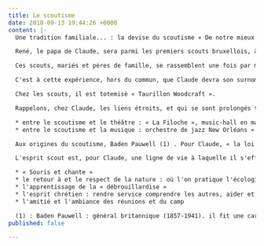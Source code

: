 ```yaml
---
title: Le scoutisme
date: 2018-09-13 19:44:26 +0000
content: |-
  Une tradition familiale... : la devise du scoutisme « De notre mieux ! » dans laquelle on retrouve tout l'esprit de la famille Moreau... !

  René, le papa de Claude, sera parmi les premiers scouts bruxellois, à la Troupe, chez les Routiers et puis chez les Routiers maîtres au Clan, à la 21ème, à Notre-Dame de la Chapelle au Sablon.

  Ces scouts, mariés et pères de famille, se rassemblent une fois par mois, organisent des sorties en famille et partent au camp, chaque été, avec épouses et enfants, sous tente et même, pendant la guerre, à vélo !

  C'est à cette expérience, hors du commun, que Claude devra son surnom de « Vieux Campeur » chez les louveteaux. Tout comme ces autres surnoms tels que : Grand-mère, Botte, « Charel », Bouboule ; Petit Diable...

  Chez les scouts, il est totemisè « Taurillon Woodcraft ».

  Rappelons, chez Claude, les liens étroits, et qui se sont prolongés tout au long de sa vie,

  * entre le scoutisme et le théâtre : « La Filoche », music-hall en marionnettes à l'Unité Sainte-Gertrude et « Le Dolmen », clowns à l'Unité Saint-Antoine.
  * entre le scoutisme et la musique : orchestre de jazz New Orléans « Le Old Hot Rabbits » avec des amis du Clan.

  Aux origines du scoutisme, Baden Pauwell (1) . Pour Claude, « la loi scoute (franchise, dévouement et pureté), c'est celle à laquelle devrait se référer tout jeune. »

  L'esprit scout est, pour Claude, une ligne de vie à laquelle il s'efforcera de rester fidèle tout au long de sa vie :

  * « Souris et chante »
  * le retour à et le respect de la nature : où l'on pratique l'écologie tout naturellement
  * l'apprentissage de la « débrouillardise »
  * l'esprit chrétien : rendre service comprendre les autres, aider et servir
  * l'amitié et l'ambiance des réunions et du camp

  (1) : Baden Pauwell : général britannique (1857-1941). il fit une carrière militaire en Inde, en Afghanistan et en Afrique du Sud. Il fonde les Boys scouts en 1908, inspiré des jeunes éclaireurs qu'il avait formés.
published: false

---
```

